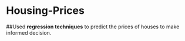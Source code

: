 # Housing-Prices

##Used **regression techniques** to predict the prices of houses to make  informed decision.
